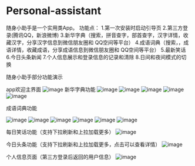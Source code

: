 # Personal-assistant

随身小助手是一个实用类App。
功能点：
1.第一次安装时启动引导页
2.第三方登录(腾讯QQ，新浪微博)
3.新华字典（搜索，拼音查字，部首查字，汉字详情，收藏汉字，分享汉字信息到微信朋友圈和 QQ空间等平台）
4.成语词典（搜索，，成语详情，收藏成语，分享成语信息到微信朋友圈和 QQ空间等平台）
5.最新笑话
6.今日头条新闻
7.个人信息展示和登录信息的记录和清除
8.日间和夜间模式的切换

随身小助手部分功能演示

app欢迎主界面
![image](https://github.com/sishuijiekong/Personal-assistant/blob/master/welcome.png)
新华字典功能
![image](https://github.com/sishuijiekong/Personal-assistant/blob/master/zidian.png)
![image](https://github.com/sishuijiekong/Personal-assistant/blob/master/hanzilist.png)
![image](https://github.com/sishuijiekong/Personal-assistant/blob/master/hanzi.png)
![image](https://github.com/sishuijiekong/Personal-assistant/blob/master/sharehanzi2.png)
![image](https://github.com/sishuijiekong/Personal-assistant/blob/master/sharehanzi.png)


成语词典功能

![image](https://github.com/sishuijiekong/Personal-assistant/blob/master/cidian.png)
![image](https://github.com/sishuijiekong/Personal-assistant/blob/master/searchchengyu2.png)
![image](https://github.com/sishuijiekong/Personal-assistant/blob/master/chengyu.png)
![image](https://github.com/sishuijiekong/Personal-assistant/blob/master/sharechengyu1.png)
![image](https://github.com/sishuijiekong/Personal-assistant/blob/master/searchchengyu.png)
![image](https://github.com/sishuijiekong/Personal-assistant/blob/master/nodate.png)

每日笑话功能（支持下拉刷新和上拉加载更多）
![image](https://github.com/sishuijiekong/Personal-assistant/blob/master/joke.png)

今日头条功能（支持下拉刷新和上拉加载更多，点击可以查看详情）
![image](https://github.com/sishuijiekong/Personal-assistant/blob/master/news.png)

个人信息页面（第三方登录后返回的用户信息）
![image](https://github.com/sishuijiekong/Personal-assistant/blob/master/mymessage.png)

